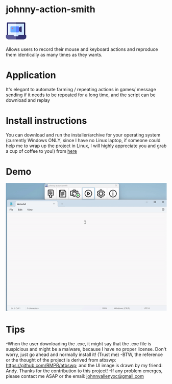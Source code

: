 # johnny-action-smith
![Logo](./img/icon.png)

Allows users to record their mouse and keyboard actions and reproduce them identically as many times as they wants.

# Application
It's elegant to automate farming / repeating actions in games/ message sending if it needs to be repeated for a long time, and the script can be download and replay 

# Install instructions
You can download and run the installer/archive for your operating system (currently Windows ONLY, since I have no Linux laptop, if someone could help me to wrap up the project in Linux, I will highly appreciate you and grab a cup of coffee to you!) 
from [here](https://github.com/Johnnyallen07/Mouse_Keyboard_Action_Recording/releases/tag/1.0.0)

# Demo
![35s demo](demo.gif)

# Tips
-When the user downloading the .exe, it might say that the .exe file is suspicious and might be a malware, because I have no proper license. Don't worry, just go ahead and normally install it! (Trust me)
-BTW, the reference or the thought of the project is derived from atbswp: https://github.com/RMPR/atbswp; and the UI image is drawn by my friend: Andy. Thanks for the contribution to this project!
-If any problem emerges, please contact me ASAP or the email: johnnyallenyxc@gmail.com 
